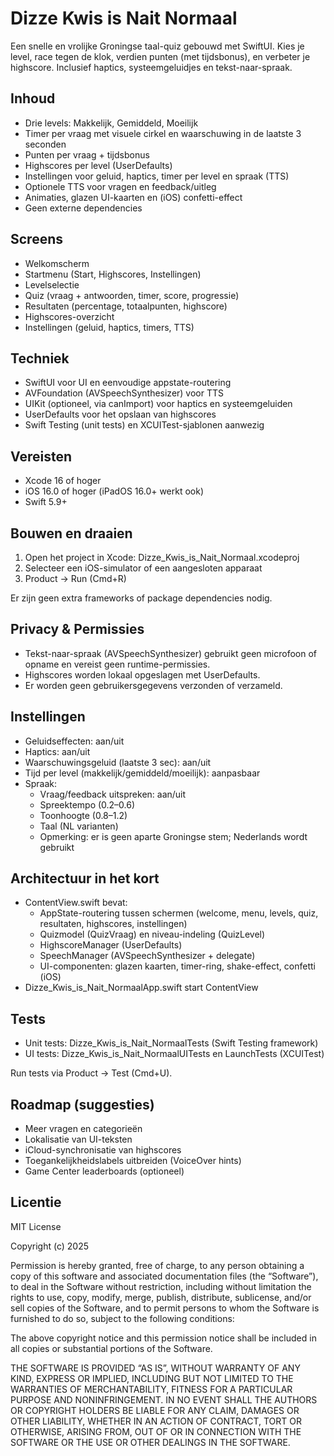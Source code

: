 # Dizze Kwis is Nait Normaal

Een snelle en vrolijke Groningse taal-quiz gebouwd met SwiftUI. Kies je level, race tegen de klok, verdien punten (met tijdsbonus), en verbeter je highscore. Inclusief haptics, systeemgeluidjes en tekst-naar-spraak.

## Inhoud

- Drie levels: Makkelijk, Gemiddeld, Moeilijk
- Timer per vraag met visuele cirkel en waarschuwing in de laatste 3 seconden
- Punten per vraag + tijdsbonus
- Highscores per level (UserDefaults)
- Instellingen voor geluid, haptics, timer per level en spraak (TTS)
- Optionele TTS voor vragen en feedback/uitleg
- Animaties, glazen UI-kaarten en (iOS) confetti-effect
- Geen externe dependencies

## Screens

- Welkomscherm
- Startmenu (Start, Highscores, Instellingen)
- Levelselectie
- Quiz (vraag + antwoorden, timer, score, progressie)
- Resultaten (percentage, totaalpunten, highscore)
- Highscores-overzicht
- Instellingen (geluid, haptics, timers, TTS)

## Techniek

- SwiftUI voor UI en eenvoudige appstate-routering
- AVFoundation (AVSpeechSynthesizer) voor TTS
- UIKit (optioneel, via canImport) voor haptics en systeemgeluiden
- UserDefaults voor het opslaan van highscores
- Swift Testing (unit tests) en XCUITest-sjablonen aanwezig

## Vereisten

- Xcode 16 of hoger
- iOS 16.0 of hoger (iPadOS 16.0+ werkt ook)
- Swift 5.9+

## Bouwen en draaien

1. Open het project in Xcode: Dizze_Kwis_is_Nait_Normaal.xcodeproj
2. Selecteer een iOS-simulator of een aangesloten apparaat
3. Product -> Run (Cmd+R)

Er zijn geen extra frameworks of package dependencies nodig.

## Privacy & Permissies

- Tekst-naar-spraak (AVSpeechSynthesizer) gebruikt geen microfoon of opname en vereist geen runtime-permissies.
- Highscores worden lokaal opgeslagen met UserDefaults.
- Er worden geen gebruikersgegevens verzonden of verzameld.

## Instellingen

- Geluidseffecten: aan/uit
- Haptics: aan/uit
- Waarschuwingsgeluid (laatste 3 sec): aan/uit
- Tijd per level (makkelijk/gemiddeld/moeilijk): aanpasbaar
- Spraak:
  - Vraag/feedback uitspreken: aan/uit
  - Spreektempo (0.2–0.6)
  - Toonhoogte (0.8–1.2)
  - Taal (NL varianten)
  - Opmerking: er is geen aparte Groningse stem; Nederlands wordt gebruikt

## Architectuur in het kort

- ContentView.swift bevat:
  - AppState-routering tussen schermen (welcome, menu, levels, quiz, resultaten, highscores, instellingen)
  - Quizmodel (QuizVraag) en niveau-indeling (QuizLevel)
  - HighscoreManager (UserDefaults)
  - SpeechManager (AVSpeechSynthesizer + delegate)
  - UI-componenten: glazen kaarten, timer-ring, shake-effect, confetti (iOS)
- Dizze_Kwis_is_Nait_NormaalApp.swift start ContentView

## Tests

- Unit tests: Dizze_Kwis_is_Nait_NormaalTests (Swift Testing framework)
- UI tests: Dizze_Kwis_is_Nait_NormaalUITests en LaunchTests (XCUITest)

Run tests via Product -> Test (Cmd+U).

## Roadmap (suggesties)

- Meer vragen en categorieën
- Lokalisatie van UI-teksten
- iCloud-synchronisatie van highscores
- Toegankelijkheidslabels uitbreiden (VoiceOver hints)
- Game Center leaderboards (optioneel)

## Licentie

MIT License

Copyright (c) 2025

Permission is hereby granted, free of charge, to any person obtaining a copy
of this software and associated documentation files (the “Software”), to deal
in the Software without restriction, including without limitation the rights
to use, copy, modify, merge, publish, distribute, sublicense, and/or sell
copies of the Software, and to permit persons to whom the Software is
furnished to do so, subject to the following conditions:

The above copyright notice and this permission notice shall be included in
all copies or substantial portions of the Software.

THE SOFTWARE IS PROVIDED “AS IS”, WITHOUT WARRANTY OF ANY KIND, EXPRESS OR
IMPLIED, INCLUDING BUT NOT LIMITED TO THE WARRANTIES OF MERCHANTABILITY,
FITNESS FOR A PARTICULAR PURPOSE AND NONINFRINGEMENT. IN NO EVENT SHALL THE
AUTHORS OR COPYRIGHT HOLDERS BE LIABLE FOR ANY CLAIM, DAMAGES OR OTHER
LIABILITY, WHETHER IN AN ACTION OF CONTRACT, TORT OR OTHERWISE, ARISING FROM,
OUT OF OR IN CONNECTION WITH THE SOFTWARE OR THE USE OR OTHER DEALINGS IN
THE SOFTWARE.
